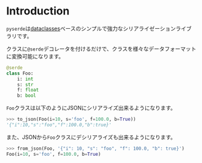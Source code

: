 # Introduction

`pyserde`は[dataclasses](https://docs.python.org/3/library/dataclasses.html)ベースのシンプルで強力なシリアライゼーションライブラリです。

クラスに`@serde`デコレータを付けるだけで、クラスを様々なデータフォーマットに変換可能になります。

```python
@serde
class Foo:
    i: int
    s: str
    f: float
    b: bool
```

`Foo`クラスは以下のようにJSONにシリアライズ出来るようになります。

```python
>>> to_json(Foo(i=10, s='foo', f=100.0, b=True))
'{"i":10,"s":"foo","f":100.0,"b":true}'
```

また、JSONから`Foo`クラスにデシリアライズも出来るようになります。
```python
>>> from_json(Foo, '{"i": 10, "s": "foo", "f": 100.0, "b": true}')
Foo(i=10, s='foo', f=100.0, b=True)
```

